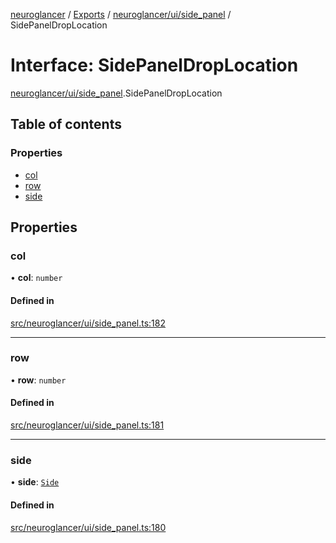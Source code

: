 [neuroglancer](../README.md) / [Exports](../modules.md) / [neuroglancer/ui/side\_panel](../modules/neuroglancer_ui_side_panel.md) / SidePanelDropLocation

# Interface: SidePanelDropLocation

[neuroglancer/ui/side_panel](../modules/neuroglancer_ui_side_panel.md).SidePanelDropLocation

## Table of contents

### Properties

- [col](neuroglancer_ui_side_panel.SidePanelDropLocation.md#col)
- [row](neuroglancer_ui_side_panel.SidePanelDropLocation.md#row)
- [side](neuroglancer_ui_side_panel.SidePanelDropLocation.md#side)

## Properties

### col

• **col**: `number`

#### Defined in

[src/neuroglancer/ui/side_panel.ts:182](https://github.com/ActiveBrainAtlas2/neuroglancer/blob/034b457d/src/neuroglancer/ui/side_panel.ts#L182)

___

### row

• **row**: `number`

#### Defined in

[src/neuroglancer/ui/side_panel.ts:181](https://github.com/ActiveBrainAtlas2/neuroglancer/blob/034b457d/src/neuroglancer/ui/side_panel.ts#L181)

___

### side

• **side**: [`Side`](../modules/neuroglancer_ui_side_panel_location.md#side)

#### Defined in

[src/neuroglancer/ui/side_panel.ts:180](https://github.com/ActiveBrainAtlas2/neuroglancer/blob/034b457d/src/neuroglancer/ui/side_panel.ts#L180)
